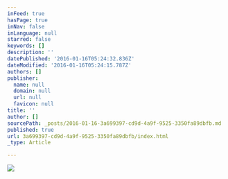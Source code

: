 ```yaml
---
inFeed: true
hasPage: true
inNav: false
inLanguage: null
starred: false
keywords: []
description: ''
datePublished: '2016-01-16T05:24:32.836Z'
dateModified: '2016-01-16T05:24:15.787Z'
authors: []
publisher:
  name: null
  domain: null
  url: null
  favicon: null
title: ''
author: []
sourcePath: _posts/2016-01-16-3a699397-cd9d-4a9f-9525-3350fa89dbfb.md
published: true
url: 3a699397-cd9d-4a9f-9525-3350fa89dbfb/index.html
_type: Article

---
```

![](https://the-grid-user-content.s3-us-west-2.amazonaws.com/3910b164-9f04-4b5d-b8a9-b309bf378b0a.jpg)